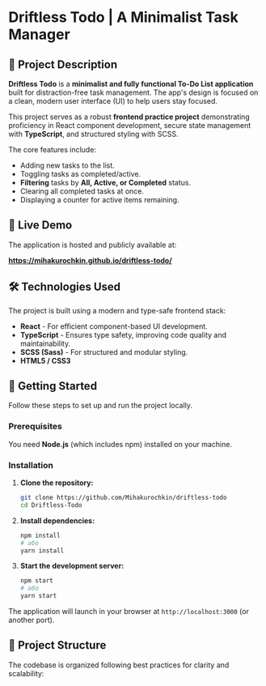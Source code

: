 # Driftless Todo | A Minimalist Task Manager

## 📝 Project Description

**Driftless Todo** is a **minimalist and fully functional To-Do List application** built for distraction-free task management. The app's design is focused on a clean, modern user interface (UI) to help users stay focused.

This project serves as a robust **frontend practice project** demonstrating proficiency in React component development, secure state management with **TypeScript**, and structured styling with SCSS.

The core features include:
* Adding new tasks to the list.
* Toggling tasks as completed/active.
* **Filtering** tasks by **All, Active, or Completed** status.
* Clearing all completed tasks at once.
* Displaying a counter for active items remaining.

## 🔗 Live Demo

The application is hosted and publicly available at:

**https://mihakurochkin.github.io/driftless-todo/**

## 🛠️ Technologies Used

The project is built using a modern and type-safe frontend stack:

* **React** - For efficient component-based UI development.
* **TypeScript** - Ensures type safety, improving code quality and maintainability.
* **SCSS (Sass)** - For structured and modular styling.
* **HTML5 / CSS3**

## 🚀 Getting Started

Follow these steps to set up and run the project locally.

### Prerequisites

You need **Node.js** (which includes npm) installed on your machine.

### Installation

1.  **Clone the repository:**
    ```bash
    git clone https://github.com/Mihakurochkin/driftless-todo
    cd Driftless-Todo
    ```

2.  **Install dependencies:**
    ```bash
    npm install
    # або
    yarn install
    ```

3.  **Start the development server:**
    ```bash
    npm start
    # або
    yarn start
    ```

The application will launch in your browser at `http://localhost:3000` (or another port).

## 📂 Project Structure

The codebase is organized following best practices for clarity and scalability:
